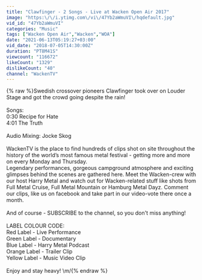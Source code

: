 ```yaml
---
title: "Clawfinger - 2 Songs - Live at Wacken Open Air 2017"
image: "https:\/\/i.ytimg.com\/vi\/47Yb2aWmuVI\/hqdefault.jpg"
vid_id: "47Yb2aWmuVI"
categories: "Music"
tags: ["Wacken Open Air","Wacken","WOA"]
date: "2021-06-13T05:19:27+03:00"
vid_date: "2018-07-05T14:30:00Z"
duration: "PT8M41S"
viewcount: "116672"
likeCount: "1329"
dislikeCount: "40"
channel: "WackenTV"
---
```

{% raw %}Swedish crossover pioneers Clawfinger took over on Louder Stage and got the crowd going despite the rain!<br /><br />Songs:<br />0:30 Recipe for Hate<br />4:01 The Truth<br /><br />Audio Mixing: Jocke Skog<br /><br />WackenTV is the place to find hundreds of clips shot on site throughout the history of the world’s most famous metal festival - getting more and more on every Monday and Thursday. <br />Legendary performances, gorgeous campground atmosphere and exciting glimpses behind the scenes are gathered here. Meet the Wacken-crew with our host Harry Metal and watch out for Wacken-related stuff like shots from Full Metal Cruise, Full Metal Mountain or Hamburg Metal Dayz. Comment our clips, like us on facebook and take part in our video-vote there once a month.<br /><br />And of course - SUBSCRIBE to the channel, so you don't miss anything!<br /><br />LABEL COLOUR CODE:<br />Red Label - Live Performance<br />Green Label - Documentary<br />Blue Label - Harry Metal Podcast<br />Orange Label - Trailer Clip<br />Yellow Label - Music Video Clip<br /><br />Enjoy and stay heavy! \m/{% endraw %}
